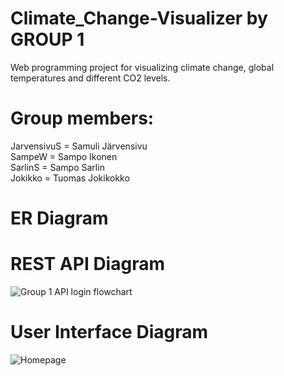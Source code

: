 # Climate_Change-Visualizer by GROUP 1
Web programming project for visualizing climate change, global temperatures and different CO2 levels.

# Group members:
JarvensivuS = Samuli Järvensivu\
SampeW = Sampo Ikonen\
SarlinS = Sampo Sarlin\
Jokikko = Tuomas Jokikokko

# ER Diagram

# REST API Diagram
![Group 1 API login flowchart](https://user-images.githubusercontent.com/47556122/224998874-51fa6ecd-5db2-47ad-8d2f-4c35bccdccea.png)

# User Interface Diagram
![Homepage](https://user-images.githubusercontent.com/47556122/224926141-3f571d31-6522-49dd-9c1a-a41bc3b51d60.png)
